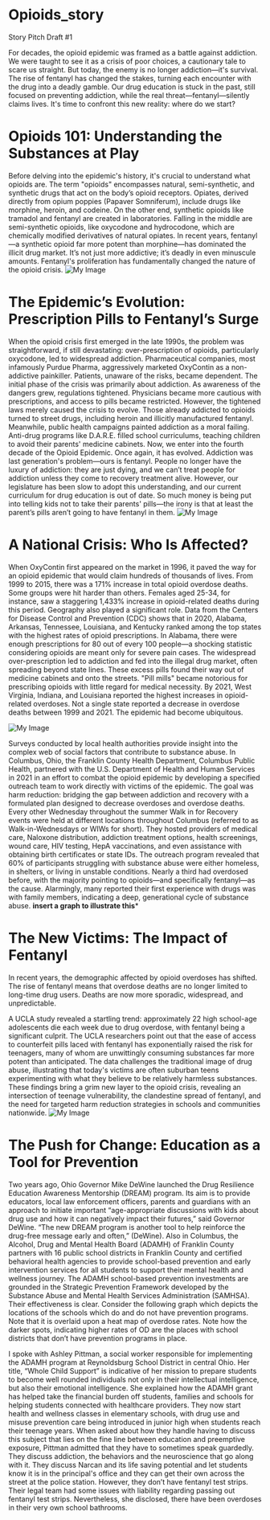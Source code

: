 # Opioids_story
Story Pitch Draft #1

For decades, the opioid epidemic was framed as a battle against addiction. We were taught to see it as a crisis of poor choices, a cautionary tale to scare us straight. But today, the enemy is no longer addiction—it's survival. The rise of fentanyl has changed the stakes, turning each encounter with the drug into a deadly gamble. Our drug education is stuck in the past, still focused on preventing addiction, while the real threat—fentanyl—silently claims lives. It's time to confront this new reality: where do we start?

# Opioids 101: Understanding the Substances at Play
Before delving into the epidemic's history, it's crucial to understand what opioids are. The term "opioids" encompasses natural, semi-synthetic, and synthetic drugs that act on the body’s opioid receptors. Opiates, derived directly from opium poppies (Papaver Somniferum), include drugs like morphine, heroin, and codeine. On the other end, synthetic opioids like tramadol and fentanyl are created in laboratories. Falling in the middle are semi-synthetic opioids, like oxycodone and hydrocodone, which are chemically modified derivatives of natural opiates.
In recent years, fentanyl—a synthetic opioid far more potent than morphine—has dominated the illicit drug market. It’s not just more addictive; it’s deadly in even minuscule amounts. Fentanyl's proliferation has fundamentally changed the nature of the opioid crisis.
![My Image](TheEvolutionofOpioids.png)

# The Epidemic’s Evolution: Prescription Pills to Fentanyl’s Surge
When the opioid crisis first emerged in the late 1990s, the problem was straightforward, if still devastating: over-prescription of opioids, particularly oxycodone, led to widespread addiction. Pharmaceutical companies, most infamously Purdue Pharma, aggressively marketed OxyContin as a non-addictive painkiller. Patients, unaware of the risks, became dependent. The initial phase of the crisis was primarily about addiction.
As awareness of the dangers grew, regulations tightened. Physicians became more cautious with prescriptions, and access to pills became restricted. However, the tightened laws merely caused the crisis to evolve. Those already addicted to opioids turned to street drugs, including heroin and illicitly manufactured fentanyl. Meanwhile, public health campaigns painted addiction as a moral failing. Anti-drug programs like D.A.R.E. filled school curriculums, teaching children to avoid their parents' medicine cabinets.
Now, we enter into the fourth decade of the Opioid Epidemic. Once again, it has evolved. Addiction was last generation's problem—ours is fentanyl. People no longer have the luxury of addiction: they are just dying, and we can’t treat people for addiction unless they come to recovery treatment alive. However, our legislature has been slow to adopt this understanding, and our current curriculum for drug education is out of date. So much money is being put into telling kids not to take their parents' pills—the irony is that at least the parent’s pills aren’t going to have fentanyl in them. 
![My Image](CDCTotalOD.jpg)

# A National Crisis: Who Is Affected?
When OxyContin first appeared on the market in 1996, it paved the way for an opioid epidemic that would claim hundreds of thousands of lives. From 1999 to 2015, there was a 171% increase in total opioid overdose deaths. Some groups were hit harder than others. Females aged 25-34, for instance, saw a staggering 1,433% increase in opioid-related deaths during this period.
Geography also played a significant role. Data from the Centers for Disease Control and Prevention (CDC) shows that in 2020, Alabama, Arkansas, Tennessee, Louisiana, and Kentucky ranked among the top states with the highest rates of opioid prescriptions. In Alabama, there were enough prescriptions for 80 out of every 100 people—a shocking statistic considering opioids are meant only for severe pain cases. The widespread over-prescription led to addiction and fed into the illegal drug market, often spreading beyond state lines.
These excess pills found their way out of medicine cabinets and onto the streets. "Pill mills" became notorious for prescribing opioids with little regard for medical necessity. By 2021, West Virginia, Indiana, and Louisiana reported the highest increases in opioid-related overdoses. Not a single state reported a decrease in overdose deaths between 1999 and 2021. The epidemic had become ubiquitous.

![My Image](COROPLETHMAP.png)

Surveys conducted by local health authorities provide insight into the complex web of social factors that contribute to substance abuse.
In Columbus, Ohio, the Franklin County Health Department, Columbus Public Health, partnered with the U.S. Department of Health and Human Services in 2021 in an effort to combat the opioid epidemic by developing a specified outreach team to work directly with victims of the epidemic. The goal was harm reduction: bridging the gap between addiction and recovery with a formulated plan designed to decrease overdoses and overdose deaths. Every other Wednesday throughout the summer Walk in for Recovery events were held at different locations throughout Columbus (referred to as Walk-in-Wednesdays or WIWs for short). They hosted providers of medical care, Naloxone distribution, addiction treatment options, health screenings, wound care, HIV testing, HepA vaccinations, and even assistance with obtaining birth certificates or state IDs. 
The outreach program revealed that 60% of participants struggling with substance abuse were either homeless, in shelters, or living in unstable conditions. Nearly a third had overdosed before, with the majority pointing to opioids—and specifically fentanyl—as the cause. Alarmingly, many reported their first experience with drugs was with family members, indicating a deep, generational cycle of substance abuse.
**insert a graph to illustrate this***

# The New Victims: The Impact of Fentanyl
In recent years, the demographic affected by opioid overdoses has shifted. The rise of fentanyl means that overdose deaths are no longer limited to long-time drug users. Deaths are now more sporadic, widespread, and unpredictable.

A UCLA study revealed a startling trend: approximately 22 high school-age adolescents die each week due to drug overdose, with fentanyl being a significant culprit.  The UCLA researchers point out that the ease of access to counterfeit pills laced with fentanyl has exponentially raised the risk for teenagers, many of whom are unwittingly consuming substances far more potent than anticipated. The data challenges the traditional image of drug abuse, illustrating that today's victims are often suburban teens experimenting with what they believe to be relatively harmless substances. These findings bring a grim new layer to the opioid crisis, revealing an intersection of teenage vulnerability, the clandestine spread of fentanyl, and the need for targeted harm reduction strategies in schools and communities nationwide.
![My Image](fig2-2024.jpg)

# The Push for Change: Education as a Tool for Prevention
Two years ago, Ohio Governor Mike DeWine launched the Drug Resilience Education Awareness Mentorship (DREAM) program. Its aim is to provide educators, local law enforcement officers, parents and guardians with an approach to initiate important “age-appropriate discussions with kids about drug use and how it can negatively impact their futures,” said Governor DeWine. “The new DREAM program is another tool to help reinforce the drug-free message early and often,” (DeWine).
Also in Columbus, ​​the Alcohol, Drug and Mental Health Board (ADAMH) of Franklin County partners with 16 public school districts in Franklin County and certified behavioral health agencies to provide school-based prevention and early intervention services for all students to support their mental health and wellness journey. The ADAMH school-based prevention investments are grounded in the Strategic Prevention Framework developed by the Substance Abuse and Mental Health Services Administration (SAMHSA).
Their effectiveness is clear. Consider the following graph which depicts the locations of the schools which do and do not have prevention programs. Note that it is overlaid upon a heat map of overdose rates. Note how the darker spots, indicating higher rates of OD are the places with school districts that don’t have prevention programs in place. 


I spoke with Ashley Pittman, a social worker responsible for implementing the ADAMH program at Reynoldsburg School District in central Ohio. Her title, “Whole Child Support” is indicative of her mission to prepare students to become well rounded individuals not only in their intellectual intelligence, but also their emotional intelligence. She explained how the ADAMH grant has helped take the financial burden off students, families and schools for helping students connected with healthcare providers. They now start health and wellness classes in elementary schools, with drug use and misuse prevention care being introduced in junior high when students reach their teenage years. 
	When asked about how they handle having to discuss this subject that lies on the fine line between education and preemptive exposure, Pittman admitted that they have to sometimes speak guardedly. They discuss addiction, the behaviors and the neuroscience that go along with it. They discuss Narcan and its life saving potential and let students know it is in the principal's office and they can get their own across the street at the police station. However, they don’t have fentanyl test strips. Their legal team had some issues with liability regarding passing out fentanyl test strips. Nevertheless, she disclosed, there have been overdoses in their very own school bathrooms. 

